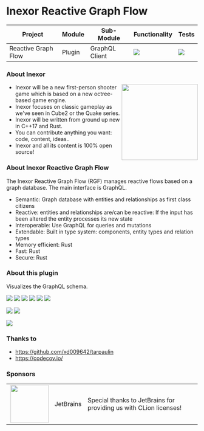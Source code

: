 # Inexor Reactive Graph Flow

| Project             | Module | Sub-Module     | Functionality                                                        | Tests                                                                                                                                                                                                 |
|---------------------|--------|----------------|----------------------------------------------------------------------|-------------------------------------------------------------------------------------------------------------------------------------------------------------------------------------------------------|
| Reactive Graph Flow | Plugin | GraphQL Client | <img src="https://img.shields.io/badge/state-completed-brightgreen"> | [<img src="https://img.shields.io/codecov/c/github/inexorgame/inexor-rgf-plugin-graphql-client">](https://app.codecov.io/gh/inexorgame/inexor-rgf-plugin-graphql-client)  |

### About Inexor

<a href="https://inexor.org/">
<img align="right" width="200" height="200" src="https://raw.githubusercontent.com/inexorgame/inexor-rgf-plugin-graphql-client/main/docs/images/inexor_2.png">
</a>

* Inexor will be a new first-person shooter game which is based on a new octree-based game engine.
* Inexor focuses on classic gameplay as we've seen in Cube2 or the Quake series.
* Inexor will be written from ground up new in C++17 and Rust.
* You can contribute anything you want: code, content, ideas..
* Inexor and all its content is 100% open source!

### About Inexor Reactive Graph Flow

The Inexor Reactive Graph Flow (RGF) manages reactive flows based on a graph database. The main interface is GraphQL.

* Semantic: Graph database with entities and relationships as first class citizens
* Reactive: entities and relationships are/can be reactive: If the input has been altered the entity processes its new state
* Interoperable: Use GraphQL for queries and mutations
* Extendable: Built in type system: components, entity types and relation types
* Memory efficient: Rust
* Fast: Rust
* Secure: Rust

### About this plugin

Visualizes the GraphQL schema.

[<img src="https://img.shields.io/badge/Language-Rust-brightgreen">](https://www.rust-lang.org/)
[<img src="https://img.shields.io/badge/Platforms-Linux%20%26%20Windows-brightgreen">]()
[<img src="https://img.shields.io/github/workflow/status/inexorgame/inexor-rgf-plugin-graphql-client/Rust">](https://github.com/inexorgame/inexor-rgf-plugin-graphql-client/actions?query=workflow%3ARust)
[<img src="https://img.shields.io/github/last-commit/inexorgame/inexor-rgf-plugin-graphql-client">]()
[<img src="https://img.shields.io/github/languages/code-size/inexorgame/inexor-rgf-plugin-graphql-client">]()
[<img src="https://img.shields.io/codecov/c/github/inexorgame/inexor-rgf-plugin-graphql-client">](https://app.codecov.io/gh/inexorgame/inexor-rgf-plugin-graphql-client)

[<img src="https://img.shields.io/github/license/inexorgame/inexor-rgf-plugin-graphql-client">](https://github.com/inexorgame/inexor-rgf-plugin-graphql-client/blob/main/LICENSE)
[<img src="https://img.shields.io/discord/698219248954376256?logo=discord">](https://discord.com/invite/acUW8k7)

<img src="https://raw.githubusercontent.com/inexorgame/inexor-rgf-plugin-graphql-client/main/docs/images/screenshot1.png">

### Thanks to

* https://github.com/xd009642/tarpaulin
* https://codecov.io/

### Sponsors

|                                                                                                                                                                                                                                        |           |                                                                   |
|----------------------------------------------------------------------------------------------------------------------------------------------------------------------------------------------------------------------------------------|-----------|-------------------------------------------------------------------|
| <a href="https://www.jetbrains.com/?from=github.com/inexorgame"><img align="right" width="100" height="100" src="https://raw.githubusercontent.com/inexorgame/inexor-rgf-plugin-graphql-client/main/docs/images/icon_CLion.svg"></a>   | JetBrains | Special thanks to JetBrains for providing us with CLion licenses! |
